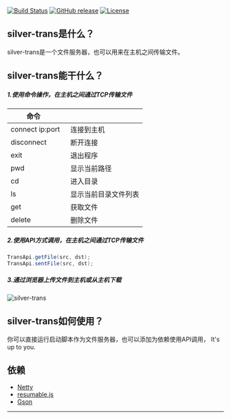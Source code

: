 [![Build Status](https://travis-ci.org/luangeng/silver-trans.svg?branch=master)](https://travis-ci.org/luangeng/silver-trans)
[![GitHub release](https://img.shields.io/badge/release-download-orange.svg)](https://raw.githubusercontent.com/luangeng/Test/master/silver-trans-release.zip)
[![License](https://img.shields.io/badge/license-Apache%202-4EB1BA.svg)](https://www.apache.org/licenses/LICENSE-2.0.html)
## silver-trans是什么？
silver-trans是一个文件服务器，也可以用来在主机之间传输文件。

## silver-trans能干什么？

##### 1.使用命令操作，在主机之间通过TCP传输文件
  
| 命令              |                 | 
| ----------------- |:-------------------|
| connect ip:port   | 连接到主机|
| disconnect        | 断开连接|
| exit              | 退出程序|
| pwd               | 显示当前路径|
| cd                | 进入目录|
| ls                | 显示当前目录文件列表|
| get               | 获取文件|
| delete            | 删除文件|


##### 2.使用API方式调用，在主机之间通过TCP传输文件

```java
TransApi.getFile(src, dst);
TransApi.sentFile(src, dst);
```

##### 3.通过浏览器上传文件到主机或从主机下载
<img src="https://github.com/luangeng/Test/blob/master/silver-trans.png" alt="silver-trans" align=center />


## silver-trans如何使用？
你可以直接运行启动脚本作为文件服务器，也可以添加为依赖使用API调用， It's up to you.


## 依赖
* [Netty](https://github.com/netty/netty)
* [resumable.js](https://github.com/23/resumable.js)
* [Gson](https://github.com/google/gson)

***

